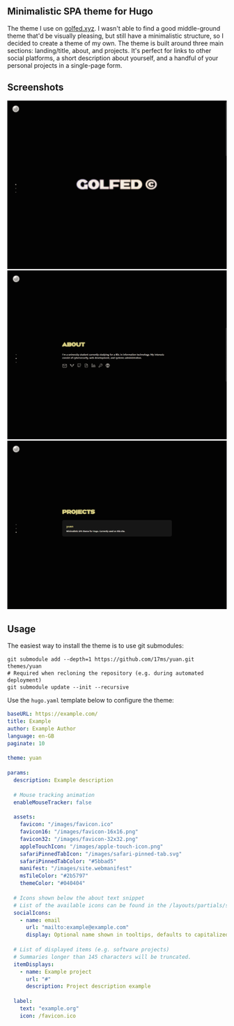 ## Minimalistic SPA theme for Hugo

The theme I use on [golfed.xyz](https://golfed.xyz). I wasn't able to find a good middle-ground theme that'd be visually pleasing, but still have a minimalistic structure, so I decided to create a theme of my own. The theme is built around three main sections: landing/title, about, and projects. It's perfect for links to other social platforms, a short description about yourself, and a handful of your personal projects in a single-page form.

## Screenshots

<div align="center">
  <img src="https://github.com/17ms/yuan/blob/master/.github/docs/home-screen.png/">
  <img src="https://github.com/17ms/yuan/blob/master/.github/docs/about-screen.png/">
  <img src="https://github.com/17ms/yuan/blob/master/.github/docs/projects-screen.png/">
</div>

## Usage

The easiest way to install the theme is to use git submodules:

```shell
git submodule add --depth=1 https://github.com/17ms/yuan.git themes/yuan
# Required when recloning the repository (e.g. during automated deployment)
git submodule update --init --recursive
```

Use the `hugo.yaml` template below to configure the theme:

```yaml
baseURL: https://example.com/
title: Example
author: Example Author
language: en-GB
paginate: 10

theme: yuan

params:
  description: Example description

  # Mouse tracking animation
  enableMouseTracker: false

  assets:
    favicon: "/images/favicon.ico"
    favicon16: "/images/favicon-16x16.png"
    favicon32: "/images/favicon-32x32.png"
    appleTouchIcon: "/images/apple-touch-icon.png"
    safariPinnedTabIcon: "/images/safari-pinned-tab.svg"
    safariPinnedTabColor: "#5bbad5"
    manifest: "/images/site.webmanifest"
    msTileColor: "#2b5797"
    themeColor: "#040404"

  # Icons shown below the about text snippet
  # List of the available icons can be found in the /layouts/partials/svg.html file
  socialIcons:
    - name: email
      url: "mailto:example@example.com"
      display: Optional name shown in tooltips, defaults to capitalized name

  # List of displayed items (e.g. software projects)
  # Summaries longer than 145 characters will be truncated.
  itemDisplays:
    - name: Example project
      url: "#"
      description: Project description example

  label:
    text: "example.org"
    icon: /favicon.ico
```
